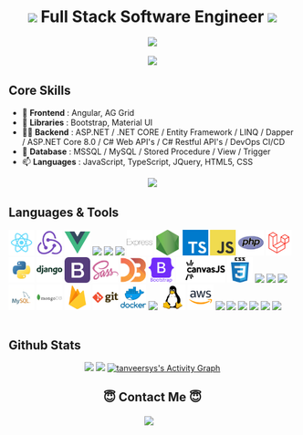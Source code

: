 <h1 align="center">
  <img src="https://media.giphy.com/media/hvRJCLFzcasrR4ia7z/giphy.gif" width="28">
  Full Stack Software Engineer
  <img src="https://media.giphy.com/media/hvRJCLFzcasrR4ia7z/giphy.gif" width="28">
</h1>

<p align="center">
  <img src="https://github.com/tanveersys/tanveersys/blob/main/Logo.gif" />
</p>

<p align="center">
  <a href="https://github.com/DenverCoder1/readme-typing-svg">
    <img src="https://readme-typing-svg.herokuapp.com/?lines=Full-Stack%20Developer;9%2B%20years%20of%20working%20experience;Being%20passionate%20and%20creative&center=true&width=380&height=45">
  </a>
</p>

## Core Skills

- 🔭 <b>Frontend</b> : Angular, AG Grid
- 🌱 <b>Libraries</b> : Bootstrap, Material UI
- 👨‍💻 <b>Backend</b> : ASP.NET / .NET CORE / Entity Framework / LINQ / Dapper / ASP.NET Core 8.0 / C# Web API's / C# Restful API's / DevOps CI/CD
- 💬 <b>Database</b> : MSSQL / MySQL / Stored Procedure / View / Trigger
- 📫 <b>Languages</b> : JavaScript, TypeScript, JQuery, HTML5, CSS

<p align="center" style="margin-bottom: 10px;">
    <img src="https://github-profile-trophy.vercel.app/?username=tanveersys&column=7&theme=onedark"/>
</p>

## Languages & Tools

<code><img height="45" src="https://raw.githubusercontent.com/github/explore/80688e429a7d4ef2fca1e82350fe8e3517d3494d/topics/react/react.png"></code>
<code><img height="45" src="https://raw.githubusercontent.com/github/explore/80688e429a7d4ef2fca1e82350fe8e3517d3494d/topics/redux/redux.png"></code>
<code><img height="45" src="https://raw.githubusercontent.com/github/explore/80688e429a7d4ef2fca1e82350fe8e3517d3494d/topics/vue/vue.png"></code>
<code><img height="45" src="https://www.andre-abt.com/content/1-home/vuex.svg"></code>
<code><img height="45" src="https://bestofjs.org/logos/vuetify.svg"></code>
<code><img height="45" src="https://www.vectorlogo.zone/logos/nuxtjs/nuxtjs-icon.svg"></code>
<code><img height="45" src="https://raw.githubusercontent.com/github/explore/80688e429a7d4ef2fca1e82350fe8e3517d3494d/topics/express/express.png"></code>
<code><img height="45" src="https://raw.githubusercontent.com/github/explore/80688e429a7d4ef2fca1e82350fe8e3517d3494d/topics/nodejs/nodejs.png"></code>
<code><img height="45" src="https://raw.githubusercontent.com/github/explore/80688e429a7d4ef2fca1e82350fe8e3517d3494d/topics/typescript/typescript.png"></code>
<code><img height="45" src="https://raw.githubusercontent.com/github/explore/80688e429a7d4ef2fca1e82350fe8e3517d3494d/topics/javascript/javascript.png"></code>
<code><img height="45" src="https://raw.githubusercontent.com/github/explore/80688e429a7d4ef2fca1e82350fe8e3517d3494d/topics/php/php.png"></code>
<code><img height="45" src="https://raw.githubusercontent.com/github/explore/80688e429a7d4ef2fca1e82350fe8e3517d3494d/topics/laravel/laravel.png"></code>
<code><img height="45" src="https://raw.githubusercontent.com/github/explore/80688e429a7d4ef2fca1e82350fe8e3517d3494d/topics/python/python.png"></code>
<code><img height="45" src="https://raw.githubusercontent.com/github/explore/80688e429a7d4ef2fca1e82350fe8e3517d3494d/topics/django/django.png"></code>
<code><img height="45" src="https://raw.githubusercontent.com/github/explore/80688e429a7d4ef2fca1e82350fe8e3517d3494d/topics/bootstrap/bootstrap.png"></code>
<code><img height="45" src="https://raw.githubusercontent.com/github/explore/80688e429a7d4ef2fca1e82350fe8e3517d3494d/topics/sass/sass.png"></code>
<code><img height="45" src="https://raw.githubusercontent.com/devicons/devicon/master/icons/d3js/d3js-original.svg"></code>
<code><img height="45" src="https://raw.githubusercontent.com/devicons/devicon/master/icons/bootstrap/bootstrap-plain-wordmark.svg"></code>
<code><img height="45" src="https://raw.githubusercontent.com/Hardik0307/Hardik0307/master/assets/canvasjs-charts.svg"></code>
<code><img height="45" src="https://raw.githubusercontent.com/devicons/devicon/master/icons/css3/css3-original-wordmark.svg"></code>
<code><img height="45" src="https://www.chartjs.org/media/logo-title.svg"></code>
<code><img height="45" src="https://www.vectorlogo.zone/logos/figma/figma-icon.svg"></code>
<code><img height="45" src="https://www.vectorlogo.zone/logos/gatsbyjs/gatsbyjs-icon.svg"></code>
<code><img height="45" src="https://raw.githubusercontent.com/github/explore/80688e429a7d4ef2fca1e82350fe8e3517d3494d/topics/mysql/mysql.png"></code>
<code><img height="45" src="https://raw.githubusercontent.com/github/explore/80688e429a7d4ef2fca1e82350fe8e3517d3494d/topics/mongodb/mongodb.png"></code>
<code><img height="45" src="https://raw.githubusercontent.com/github/explore/80688e429a7d4ef2fca1e82350fe8e3517d3494d/topics/firebase/firebase.png"></code>
<code><img height="45" src="https://raw.githubusercontent.com/github/explore/80688e429a7d4ef2fca1e82350fe8e3517d3494d/topics/git/git.png"></code>
<code><img height="45" src="https://raw.githubusercontent.com/github/explore/80688e429a7d4ef2fca1e82350fe8e3517d3494d/topics/docker/docker.png" ></code>
<code><img height="45" src="https://www.vectorlogo.zone/logos/microsoft_azure/microsoft_azure-icon.svg"></code>
<code><img height="45" src="https://raw.githubusercontent.com/github/explore/80688e429a7d4ef2fca1e82350fe8e3517d3494d/topics/linux/linux.png" ></code>
<code><img height="45" src="https://raw.githubusercontent.com/github/explore/80688e429a7d4ef2fca1e82350fe8e3517d3494d/topics/aws/aws.png"></code>
<code><img height="45" src="https://github.com/Tortu-Ch/Tortu-ch/blob/master/img/pwa.png"></code>
<code><img height="45" src="https://mir-s3-cdn-cf.behance.net/project_modules/max_3840/4b228024863997.5633b53b3205f.png"></code>
<code><img height="45" src="https://github.com/Tortu-Ch/Tortu-ch/blob/master/img/erp.png"></code>
<code><img height="45" src="https://github.com/Tortu-Ch/Tortu-ch/blob/master/img/crm.png"></code>
<code><img height="45" src="https://github.com/Tortu-Ch/Tortu-ch/blob/master/img/b2b.png"></code>
<code><img height="45" src="https://github.com/Tortu-Ch/Tortu-ch/blob/master/img/b2c.png"></code>
<br><br>

## Github Stats
<p align = "center">
  <img src = "https://github-readme-stats.vercel.app/api?username=tanveersys&show_icons=true&&include_all_commits=true&count_private=true&theme=tokyonight&line_height=27">
  <img src = "https://github-readme-stats.vercel.app/api/top-langs/?username=tanveersys&langs_count=8&layout=compact&theme=tokyonight&include_all_commits=true&line_height=27">
  <a href="https://github.com/ashutosh00710/github-readme-activity-graph">
    <img alt="tanveersys's Activity Graph" src="https://activity-graph.herokuapp.com/graph?username=tanveersys&bg_color=1F222E&color=F8D866&line=F85D7F&point=FFFFFF&hide_border=true" />
  </a>
</p>
</details>

## <p align="center">😇 Contact Me 😇</p>
  <div align="center"> 
   <a href="mailto:tanveer_uos@yahoo.com" target="_blank" rel="noopener noreferrer"><img src="https://img.icons8.com/fluency/2x/gmail-new.png"  width="40" /></a>
  &nbsp;&nbsp;
<!--   <a href="https://join.skype.com/vDRQFTs2QPLh" target="_blank" rel="noopener noreferrer"><img src="https://img.icons8.com/color/2x/skype.png"  width="40" /></a>
  &nbsp;&nbsp; -->
    <!-- <a href="https://t.me/maker320467" target="_blank" rel="noopener noreferrer"><img src="https://img.icons8.com/color/2x/telegram-app.png"  width="40" /></a>
  &nbsp;&nbsp; -->
  <!-- <a href="https://discord.gg/y3FMFtyM" target="_blank" rel="noopener noreferrer"><img src="https://img.icons8.com/color/2x/discord.png"  width="40" /></a>
  &nbsp;&nbsp; -->
  <!-- <a href="" target="_blank" rel="noopener noreferrer"><img src="https://img.icons8.com/color/2x/whatsapp.png"  width="40" />+1 213 985 0522</a>
  &nbsp;&nbsp; -->
  </div>
</div>
